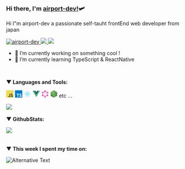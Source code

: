 ### Hi there, I'm [airport-dev!](https://github.com/airport-dev)🛩

Hi I"m airport-dev a passionate self-tauht frontEnd web developer from japan

<p align="left">
  <a href="https://github.com/airport-dev/airport-dev/">
    <img src="https://komarev.com/ghpvc/?username=airport-dev" alt="airport-dev" />
  </a>
  <a href="https://twitter.com/airport_dev">
    <img height="20" src="https://img.shields.io/twitter/follow/airport_dev?label=Twitter&logo=twitter&style=flat" />
  </a>
  <a href="https://github.com/airport-dev">
    <img height="20" src="https://img.shields.io/github/followers/airport-dev?label=follow&logo=github&style=flat" />
  </a>
</p>

- 🔭 I’m currently working on something cool !
- 🌱 I’m currently learning TypeScript & ReactNative

<br />

**▼ Languages and Tools:**

<code><img height="20" src="https://raw.githubusercontent.com/github/explore/80688e429a7d4ef2fca1e82350fe8e3517d3494d/topics/javascript/javascript.png"></code>
<code><img height="20" src="https://raw.githubusercontent.com/github/explore/80688e429a7d4ef2fca1e82350fe8e3517d3494d/topics/typescript/typescript.png"></code>
<code><img height="20" src="https://raw.githubusercontent.com/github/explore/80688e429a7d4ef2fca1e82350fe8e3517d3494d/topics/react/react.png"></code>
<code><img height="20" src="https://raw.githubusercontent.com/github/explore/80688e429a7d4ef2fca1e82350fe8e3517d3494d/topics/vue/vue.png"></code>
<code><img height="20" src="https://raw.githubusercontent.com/github/explore/5c058a388828bb5fde0bcafd4bc867b5bb3f26f3/topics/graphql/graphql.png"></code>
<code><img height="20" src="https://raw.githubusercontent.com/github/explore/80688e429a7d4ef2fca1e82350fe8e3517d3494d/topics/nodejs/nodejs.png"></code>
etc ...

<img src="https://github-readme-stats.vercel.app/api/top-langs?username=airport-dev&show_icons=true&hide_border=true&&count_private=true&include_all_commits=true" />

<br />

**▼ GithubStats:**

<img height="180em" src="https://github-readme-stats.vercel.app/api?username=airport-dev&show_icons=true&hide_border=true&&count_private=true&include_all_commits=true" />
<br />
<br />

**▼ This week I spent my time on:**

<img height="120em" src="https://github-readme-stats-taupe-two.vercel.app/api/wakatime?username=airport_dev&hide_title=true&hide_border=true" alt="Alternative Text"/>
